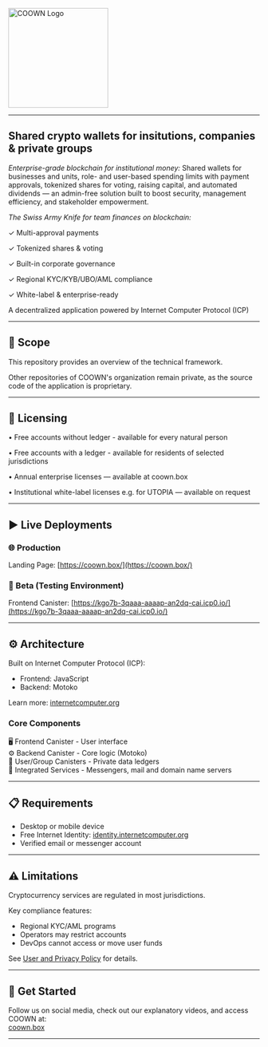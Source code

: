 <p>
  <img src="https://coown.box/assets/dark-logo-419d6808.svg" alt="COOWN Logo" width="200"/>
</p>

---

## Shared crypto wallets for insitutions, companies & private groups
*Enterprise-grade blockchain for institutional money:* Shared wallets for businesses and units, role- and user-based spending limits with payment approvals, tokenized shares for voting, raising capital, and automated dividends — an admin-free solution built to boost security, management efficiency, and stakeholder empowerment.

*The Swiss Army Knife for team finances on blockchain:*

✓ Multi-approval payments

✓ Tokenized shares & voting

✓ Built-in corporate governance

✓ Regional KYC/KYB/UBO/AML compliance

✓ White-label & enterprise-ready

A decentralized application powered by Internet Computer Protocol (ICP)  

---
## 📑 Scope
This repository provides an overview of the technical framework.

Other repositories of COOWN's organization remain private, as the source code of the application is proprietary.

---
## 🔐 Licensing

• Free accounts without ledger - available for every natural person

• Free accounts with a ledger - available for residents of selected jurisdictions

• Annual enterprise licenses — available at coown.box

• Institutional white-label licenses e.g. for UTOPIA — available on request

---
## ▶️ Live Deployments  

### 🌐 Production  
Landing Page: [https://coown.box/](https://coown.box/)  

### 🧪 Beta (Testing Environment)  
Frontend Canister: [https://kgo7b-3qaaa-aaaap-an2dq-cai.icp0.io/](https://kgo7b-3qaaa-aaaap-an2dq-cai.icp0.io/)  

---
## ⚙️ Architecture  
Built on Internet Computer Protocol (ICP):  
- Frontend: JavaScript  
- Backend: Motoko  

Learn more: [internetcomputer.org](https://internetcomputer.org)  

### Core Components  
🖥️ Frontend Canister - User interface  
⚙️ Backend Canister - Core logic (Motoko)  
🔐 User/Group Canisters - Private data ledgers  
📨 Integrated Services - Messengers, mail and domain name servers  

---
## 📋 Requirements  
- Desktop or mobile device  
- Free Internet Identity: [identity.internetcomputer.org](https://identity.internetcomputer.org)  
- Verified email or messenger account  

---
## ⚠️ Limitations  
Cryptocurrency services are regulated in most jurisdictions.  

Key compliance features:  
- Regional KYC/AML programs  
- Operators may restrict accounts  
- DevOps cannot access or move user funds  

See [User and Privacy Policy](https://coown.box) for details.  

---
## 🚀 Get Started  
Follow us on social media, check out our explanatory videos, and access COOWN at:  
[coown.box](https://coown.box)  

---
